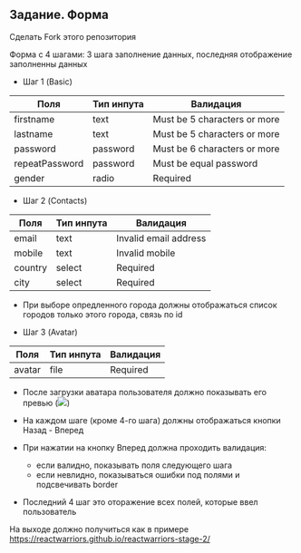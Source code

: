 
## Задание. Форма

Сделать Fork этого репозитория

Форма с 4 шагами: 3 шага заполнение данных, последняя отображение заполненны данных

- Шаг 1 (Basic)

| Поля            | Тип инпута | Валидация                     |
| --------------- | ---------- | ----------------------------- |
| firstname       | text       | Must be 5 characters or more  |
| lastname        | text       | Must be 5 characters or more  |
| password        | password   | Must be 6 characters or more  |
| repeatPassword  | password   | Must be equal password        |
| gender          | radio      | Required                      |

- Шаг 2 (Contacts)

| Поля            | Тип инпута | Валидация                     |
| --------------- | ---------- | ----------------------------- |
| email           | text       | Invalid email address         |
| mobile          | text       | Invalid mobile                |
| country         | select     | Required                      |
| city            | select     | Required                      |

* При выборе опредленного города должны отображаться список городов только этого города, связь по id

- Шаг 3 (Avatar)

| Поля            | Тип инпута | Валидация                     |
| --------------- | ---------- | ----------------------------- |
| avatar           | file      | Required                      |

* После загрузки аватара пользователя должно показывать его превью (<img src="base64" />)

* На каждом шаге (кроме 4-го шага) должны отображаться кнопки Назад - Вперед
* При нажатии на кнопку Вперед должна проходить валидация:
  - если валидно, показывать поля следующего шага
  - если невлидно, показываться ошибки под полями и подсвечивать border

* Последний 4 шаг это оторажение всех полей, которые ввел пользователь


На выходе должно получиться как в примере https://reactwarriors.github.io/reactwarriors-stage-2/
